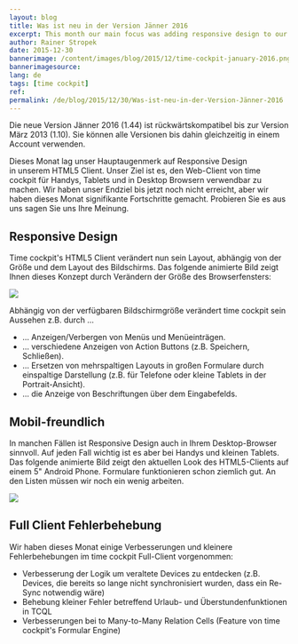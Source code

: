 ```yaml
---
layout: blog
title: Was ist neu in der Version Jänner 2016
excerpt: This month our main focus was adding responsive design to our HTML5 client. Our goal is to make time cockpit's web client usable on phone, tablets and in desktop browsers. We have not reached our final goal yet but we have made significant progress this month. Try it and tell us what you think.
author: Rainer Stropek
date: 2015-12-30
bannerimage: /content/images/blog/2015/12/time-cockpit-january-2016.png
bannerimagesource: 
lang: de
tags: [time cockpit]
ref: 
permalink: /de/blog/2015/12/30/Was-ist-neu-in-der-Version-Jänner-2016
---
```


<p>Die neue Version Jänner 2016 (1.44) ist rückwärtskompatibel bis zur Version März 2013 (1.10). Sie können alle Versionen bis dahin gleichzeitig in einem Account verwenden.</p><p>Dieses Monat lag unser Hauptaugenmerk auf Responsive Design in unserem HTML5 Client. Unser Ziel ist es, den Web-Client von time cockpit für Handys, Tablets und in Desktop Browsern verwendbar zu machen. Wir haben unser Endziel bis jetzt noch nicht erreicht, aber wir haben dieses Monat signifikante Fortschritte gemacht. Probieren Sie es aus uns sagen Sie uns Ihre Meinung. </p><h2>Responsive Design</h2><p>Time cockpit's HTML5 Client verändert nun sein Layout, abhängig von der Größe und dem Layout des Bildschirms. Das folgende animierte Bild zeigt Ihnen dieses Konzept durch Verändern der Größe des Browserfensters:<br /></p><p>
  <img src="{{site.baseurl}}/content/images/blog/2015/12/Time-Cockpit-Responsive-Design.gif" />
</p><p>Abhängig von der verfügbaren Bildschirmgröße verändert time cockpit sein Aussehen z.B. durch ...<br /></p><ul>
  <li>... Anzeigen/Verbergen von Menüs und Menüeinträgen.</li>
  <li>... verschiedene Anzeigen von Action Buttons (z.B. Speichern, Schließen).</li>
  <li>... Ersetzen von mehrspaltigen Layouts in großen Formulare durch einspaltige Darstellung (z.B. für Telefone oder kleine Tablets in der Portrait-Ansicht). </li>
  <li>... die Anzeige von Beschriftungen über dem Eingabefelds.</li>
</ul><h2>Mobil-freundlich 
<br /></h2><p>In manchen Fällen ist Responsive Design auch in Ihrem Desktop-Browser sinnvoll. Auf jeden Fall wichtig ist es aber bei Handys und kleinen Tablets. Das folgende animierte Bild zeigt den aktuellen Look des HTML5-Clients auf einem 5" Android Phone. Formulare funktionieren schon ziemlich gut. An den Listen müssen wir noch ein wenig arbeiten. <br /></p><p>
  <img src="{{site.baseurl}}/content/images/blog/2015/12/Time-Cockpit-Mobile-Phone.gif" />
</p><h2>Full Client Fehlerbehebung</h2><p>Wir haben dieses Monat einige Verbesserungen und kleinere Fehlerbehebungen im time cockpit Full-Client vorgenommen: </p><ul>
  <li>Verbesserung der Logik um veraltete Devices zu entdecken (z.B. Devices, die bereits so lange nicht synchronisiert wurden, dass ein Re-Sync notwendig wäre)</li>
  <li>Behebung kleiner Fehler betreffend Urlaub- und Überstundenfunktionen in TCQL</li>
  <li>Verbesserungen bei to Many-to-Many Relation Cells (Feature von time cockpit's Formular Engine)</li>
</ul>